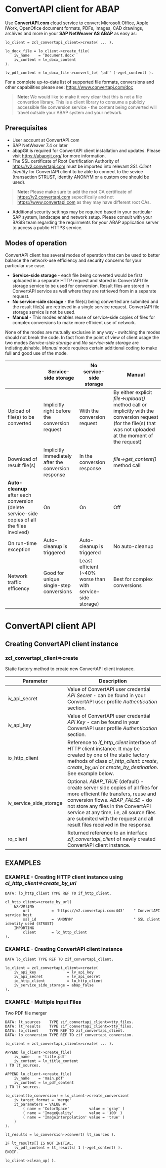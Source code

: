 # ConvertAPI client for ABAP

Use **ConvertAPI.com** cloud service to convert Microsoft Office, Apple iWork, OpenOfice document formats, PDFs, images, CAD drawings, archives and more in your **SAP NetWeaver AS ABAP** as easy as:


```abap
lo_client = zcl_convertapi_client=>create( ... ).

lo_docx_file = lo_client->create_file(
    iv_name    = 'Document.docx'  
    iv_content = lv_docx_content
).

lv_pdf_content = lo_docx_file->convert_to( 'pdf' )->get_content( ).
```

For a complete up-to-date list of supported file formats, conversions and other capabilities please see: https://www.convertapi.com/doc

> **Note:** We would like to make it very clear that this is not a file convertion library. This is a client library to consume a publicly accessible file conversion service - the content being converted will travel outside your ABAP system and your network. 

## Prerequisites

* User account at ConvertAPI.com
* SAP NetWeaver 7.4 or later
* abapGit is required for ConvertAPI client installation and updates. Please visit https://abapgit.org/ for more information.
* The SSL certificate of Root Certification Authority of https://v2.convertapi.com must be imported into relevant *SSL Client Identity* for ConvertAPI client to be able to connect to the sevice (transaction STRUST, identity ANONYM or a custom one should be used).

> **Note:** Please make sure to add the root CA certificate of https://v2.convertapi.com sepecifically and not https://www.convertapi.com as they may have different root CAs.

* Additional security settings may be required based in your particular SAP system, landscape and network setup. Please consult with your BASIS team regarding the requirments for your ABAP application server to access a public HTTPS service.

## Modes of operation

ConvertAPI client has several modes of operation that can be used to better balance the network-use efficiency and security concerns for your particular use case.

* **Service-side storage** - each file being converted would be first uploaded in a separate HTTP request and stored in ConvertAPI file storage service to be used for conversion. Result files are stored in ConvertAPI service as well where they are retrieved from in a separate request.
* **No service-side storage** - the file(s) being converted are submited and the result file(s) are retrieved in a single service request. ConvertAPI file storage service is not be used.
* **Manual** - This modes enables reuse of service-side copies of files for complex conversions to make more efficient use of network.

None of the modes are mutually exclusive in any way - switching the modes should not break the code. In fact from the point of view of client usage the two modes *Service-side storage* and *No service-side storage* are indistinguishable. *Manual* mode requires certain additional coding to make full and good use of the mode.

|  | Service-side storage | No service-side storage | Manual |
|---|---|---|---|
| Upload of file(s) to be converted  | Implicitly right before the conversion request | With the conversion request | By either explicit *file->upload()* method call or implicitly with the conversion request (for the file(s) that was not uploaded at the moment of the request) |
| Download of result file(s) | Implicitly immediately after the conversion response | In the conversion response | *file->get_content()* method call |
| **Auto-cleanup** after each conversion (delete service-side copies of all the files involved)| On | On | Off 
| On run-time exception | Auto-cleanup is triggered | Auto-cleanup is triggered | No auto-cleanup |
| Network traffic efficency | Good for unique single-step conversions | Least efficient (~40% worse than with service-side storage)  | Best for complex conversions |

# ConvertAPI client API

## Creating ConvertAPI client instance

### **zcl_convertapi_client=>create**
Static factory method to create new ConvertAPI client instance.

| Parameter |  Description |
|---|---|
| iv_api_secret | Value of ConvertAPI user credential *API Secret* - can be found in your ConvertAPI user profile *Authentication* section. | 
| iv_api_key | Value of ConvertAPI user credential *API Key* - can be found in your ConvertAPI user profile *Authentication* section. |
| io_http_client | Reference to *if_http_client* interface of HTTP client instance. It may be created by one of the static factory methods of class *cl_http_client*: *create*, *create_by_url* or *create_by_destination*. See example below. |
| iv_service_side_storage | Optional. *ABAP_TRUE* (default) - create server side copies of all files for more efficient file transfers, reuse and conversion flows. *ABAP_FALSE* - do not store any files in the ConvertAPI service at any time, i.e, all source files are submited with the request and all result files received in the response.
| ro_client | Returned reference to an interface *zif_convertapi_client* of newly created ConvertAPI client instance. | 


## EXAMPLES

### EXAMPLE - Creating HTTP client instance using *cl_http_client=>create_by_url*

```abap
DATA: lo_http_client TYPE REF TO if_http_client.

cl_http_client=>create_by_url(
    EXPORTING
        url          = 'https://v2.convertapi.com:443'    " ConvertAPI service host
        ssl_id       = 'ANONYM'                           " SSL client identity used (STRUST)
    IMPORTING
        client       = lo_http_client
).
```

### EXAMPLE - Creating ConvertAPI client instance
```abap
DATA lo_client TYPE REF TO zif_convertapi_client.

lo_client = zcl_convertapi_client=>create(
    iv_api_key              = lv_api_key
    iv_api_secret           = lv_api_secret
    io_http_client          = lo_http_client
    iv_service_side_storage = abap_false
).
```

### EXAMPLE - Multiple Input Files
Two PDF file merger
```abap
DATA: lt_sources    TYPE zif_convertapi_client=>tty_files. 
DATA: lt_results    TYPE zif_convertapi_client=>tty_files. 
DATA: lo_client     TYPE REF TO zif_convertapi_client.
DATA: lo_conversion TYPE REF TO zif_convertapi_conversion.

lo_client = zcl_convertapi_client=>create( ... ).

APPEND lo_client->create_file(
    iv_name    = 'title.pdf'  
    iv_content = lv_title_content
) TO lt_sources.

APPEND lo_client->create_file(
    iv_name    = 'main.pdf'  
    iv_content = lv_pdf_content
) TO lt_sources.

lo_client(lo_conversion) = lo_client->create_conversion(
    iv_target_format = 'merge'
    it_parameters = VALUE #(
        ( name = 'ColorSpace'         value = 'gray' )
        ( name = 'ImageQuality'       value = '100' )
        ( name = 'ImageInterpolation' value = 'true' )
    )
).

lt_results = lo_conversion->convert( lt_sources ).

IF lt_results[] IS NOT INITIAL.
    lv_pdf_content = lt_results[ 1 ]->get_content( ).
ENDIF.

lo_client->clean_up( ).
```